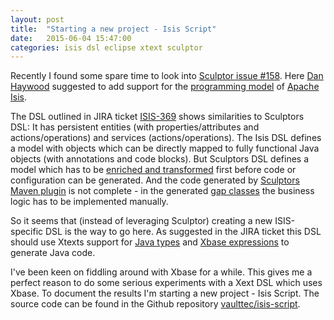```yaml
---
layout: post
title:  "Starting a new project - Isis Script"
date:   2015-06-04 15:47:00
categories: isis dsl eclipse xtext sculptor
---
```

Recently I found some spare time to look into [Sculptor issue #158](https://github.com/sculptor/sculptor/issues/158). Here [Dan Haywood](https://github.com/danhaywood) suggested to add support for the [programming model](http://isis.apache.org/documentation.html) of [Apache Isis](http://isis.apache.org/).

The DSL outlined in JIRA ticket [ISIS-369](https://issues.apache.org/jira/browse/ISIS-369) shows similarities to Sculptors DSL: It has persistent entities (with properties/attributes and actions/operations) and services (actions/operations). The Isis DSL defines a model with objects which can be directly mapped to fully functional Java objects (with annotations and code blocks). But Sculptors DSL defines a model which has to be [enriched and transformed](http://sculptorgenerator.org/documentation/developers-guide#transformations) first before code or configuration can be generated. And the code generated by [Sculptors Maven plugin](http://sculptorgenerator.org/documentation/maven-plugin) is not complete - in the generated [gap classes](http://sculptorgenerator.org/documentation/advanced-tutorial#gap-class) the business logic has to be implemented manually.

So it seems that (instead of leveraging Sculptor) creating a new ISIS-specific DSL is the way to go here. As suggested in the JIRA ticket this DSL should use Xtexts support for [Java types](https://www.eclipse.org/Xtext/documentation/305_xbase.html#jvmtypes) and [Xbase expressions](https://www.eclipse.org/Xtext/documentation/305_xbase.html#xbase-expressions) to generate Java code.

I've been keen on fiddling around with Xbase for a while. This gives me a perfect reason to do some serious experiments with a Xext DSL which uses Xbase. To document the results I'm starting a new project - Isis Script. The source code can be found in the Github repository [vaulttec/isis-script](https://github.com/vaulttec/isis-script).